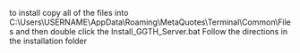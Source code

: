 to install copy all of the files into C:\Users\USERNAME\AppData\Roaming\MetaQuotes\Terminal\Common\Files and then double click the Install_GGTH_Server.bat
Follow the directions in the installation folder
